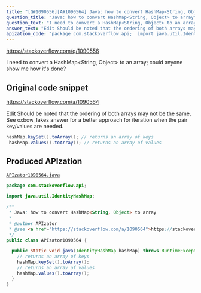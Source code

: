 ```yaml
---
title: "[Q#1090556][A#1090564] Java: how to convert HashMap<String, Object> to array"
question_title: "Java: how to convert HashMap<String, Object> to array"
question_text: "I need to convert a HashMap<String, Object> to an array; could anyone show me how it's done?"
answer_text: "Edit Should be noted that the ordering of both arrays may not be the same, See oxbow_lakes answer for a better approach for iteration when the pair key/values are needed."
apization_code: "package com.stackoverflow.api;  import java.util.IdentityHashMap;  /**  * Java: how to convert HashMap<String, Object> to array  *  * @author APIzator  * @see <a href=\"https://stackoverflow.com/a/1090564\">https://stackoverflow.com/a/1090564</a>  */ public class APIzator1090564 {    public static void java(IdentityHashMap hashMap) throws RuntimeException {     // returns an array of keys     hashMap.keySet().toArray();     // returns an array of values     hashMap.values().toArray();   } }"
---
```


https://stackoverflow.com/q/1090556

I need to convert a HashMap&lt;String, Object&gt; to an array; could anyone show me how it&#x27;s done?



## Original code snippet

https://stackoverflow.com/a/1090564

Edit
Should be noted that the ordering of both arrays may not be the same,
See oxbow_lakes answer for a better approach for iteration when the pair key/values are needed.

```java
hashMap.keySet().toArray(); // returns an array of keys
 hashMap.values().toArray(); // returns an array of values
```

## Produced APIzation

[`APIzator1090564.java`](https://github.com/pasqualesalza/apization-temp-data/raw/master/apizations/java/APIzator1090564.java)

```java
package com.stackoverflow.api;

import java.util.IdentityHashMap;

/**
 * Java: how to convert HashMap<String, Object> to array
 *
 * @author APIzator
 * @see <a href="https://stackoverflow.com/a/1090564">https://stackoverflow.com/a/1090564</a>
 */
public class APIzator1090564 {

  public static void java(IdentityHashMap hashMap) throws RuntimeException {
    // returns an array of keys
    hashMap.keySet().toArray();
    // returns an array of values
    hashMap.values().toArray();
  }
}

```